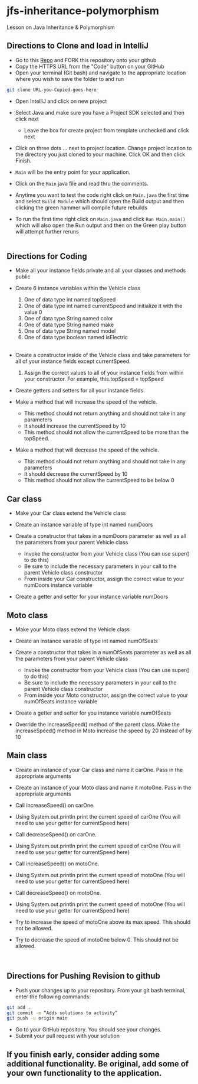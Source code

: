 # jfs-inheritance-polymorphism

Lesson on Java Inheritance & Polymorphism
## Directions to Clone and load in IntelliJ

- Go to this [Repo](https://github.com/DevCoder0x0/jfs-inheritance-polymorphism) and FORK this repository onto your github
- Copy the HTTPS URL from the "Code" button on your GitHub
- Open your terminal (Git bash) and navigate to the appropriate location where you wish to save the folder to and run
```bash 
git clone URL-you-Copied-goes-here
```

- Open IntelliJ and click on new project
- Select Java and make sure you have a Project SDK selected and then click next
    - Leave the box for create project from template unchecked and click next
- Click on three dots ... next to project location. Change project location to the directory you just cloned to your machine. Click OK and then click Finish.

- `Main` will be the entry point for your application.
- Click on the `Main` java file and read thru the comments.
- Anytime you want to test the code right click on `Main.java` the first time and
  select `Build Module` which should open the Build output and then clicking the green
  hammer will compile future rebuilds
- To run the first time right click on `Main.java` and click `Run Main.main()`
  which will also open the Run output and then on the Green play button will attempt
  further reruns
  <br><br>

## Directions for Coding
- Make all your instance fields private and all your classes and methods public
- Create 6 instance variables within the Vehicle class
    1. One of data type int named topSpeed
    2. One of data type int named currentSpeed and initialize it with the value 0
    3. One of data type String named color
    4. One of data type String named make
    5. One of data type String named model
    6. One of data type boolean named isElectric   
       <br>

- Create a constructor inside of the Vehicle class and take parameters for all of your instance fields except currentSpeed.
    1. Assign the correct values to all of your instance fields from within your constructor. For example, this.topSpeed = topSpeed
       <br>

- Create getters and setters for all your instance fields.
       <br>

- Make a method that will increase the speed of the vehicle. 
    - This method should not return anything and should not take in any parameters 
    - It should increase the currentSpeed by 10
    - This method should not allow the currentSpeed to be more than the topSpeed.
          <br>
      
- Make a method that will decrease the speed of the vehicle.
    - This method should not return anything and should not take in any parameters
    - It should decrease the currentSpeed by 10
    - This method should not allow the currentSpeed to be below 0

## Car class
- Make your Car class extend the Vehicle class
  
- Create an instance variable of type int named numDoors
  
- Create a constructor that takes in a numDoors parameter as well as all the parameters from your parent Vehicle class
    - Invoke the constructor from your Vehicle class (You can use super() to do this)
    - Be sure to include the necessary parameters in your call to the parent Vehicle class constructor
    - From inside your Car constructor, assign the correct value to your numDoors instance variable
    
- Create a getter and setter for your instance variable numDoors
    
## Moto class
- Make your Moto class extend the Vehicle class

- Create an instance variable of type int named numOfSeats

- Create a constructor that takes in a numOfSeats parameter as well as all the parameters from your parent Vehicle class
    - Invoke the constructor from your Vehicle class (You can use super() to do this)
    - Be sure to include the necessary parameters in your call to the parent Vehicle class constructor
    - From inside your Moto constructor, assign the correct value to your numOfSeats instance variable
    
- Create a getter and setter for you instance variable numOfSeats

- Override the increaseSpeed() method of the parent class. Make the increaseSpeed() method in Moto increase the speed by
  20 instead of by 10
  
## Main class
- Create an instance of your Car class and name it carOne. Pass in the appropriate arguments

- Create an instance of your Moto class and name it motoOne. Pass in the appropriate arguments   
        
- Call increaseSpeed() on carOne.   
        
- Using System.out.println print the current speed of carOne (You will need to use your getter for currentSpeed here)        
        
- Call decreaseSpeed() on carOne.              

- Using System.out.println print the current speed of carOne (You will need to use your getter for currentSpeed here)        
        
- Call increaseSpeed() on motoOne.        
        
- Using System.out.println print the current speed of motoOne (You will need to use your getter for currentSpeed here)

- Call decreaseSpeed() on motoOne.

- Using System.out.println print the current speed of motoOne (You will need to use your getter for currentSpeed here)        
       
- Try to increase the speed of motoOne above its max speed. This should not be allowed.

- Try to decrease the speed of motoOne below 0. This should not be allowed.

<br>

## Directions for Pushing Revision to github
- Push your changes up to your repository. From your git bash terminal, enter the following commands:
```bash
git add .
git commit -m “Adds solutions to activity”
git push -u origin main
```
- Go to your GitHub repository. You should see your changes.
- Submit your pull request with your solution
  <br>

## If you finish early, consider adding some additional functionality. Be original, add some of your own functionality to the application.